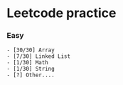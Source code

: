 Leetcode practice
===


### Easy

```
- [30/30] Array
- [7/30] Linked List
- [1/30] Math
- [1/30] String
- [?] Other....
```